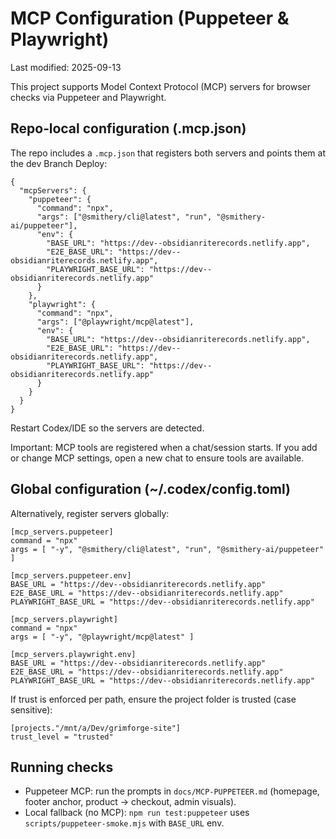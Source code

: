 # MCP Configuration (Puppeteer & Playwright)

Last modified: 2025-09-13

This project supports Model Context Protocol (MCP) servers for browser checks via Puppeteer and Playwright.

## Repo‑local configuration (.mcp.json)

The repo includes a `.mcp.json` that registers both servers and points them at the dev Branch Deploy:

```
{
  "mcpServers": {
    "puppeteer": {
      "command": "npx",
      "args": ["@smithery/cli@latest", "run", "@smithery-ai/puppeteer"],
      "env": {
        "BASE_URL": "https://dev--obsidianriterecords.netlify.app",
        "E2E_BASE_URL": "https://dev--obsidianriterecords.netlify.app",
        "PLAYWRIGHT_BASE_URL": "https://dev--obsidianriterecords.netlify.app"
      }
    },
    "playwright": {
      "command": "npx",
      "args": ["@playwright/mcp@latest"],
      "env": {
        "BASE_URL": "https://dev--obsidianriterecords.netlify.app",
        "E2E_BASE_URL": "https://dev--obsidianriterecords.netlify.app",
        "PLAYWRIGHT_BASE_URL": "https://dev--obsidianriterecords.netlify.app"
      }
    }
  }
}
```

Restart Codex/IDE so the servers are detected.

Important: MCP tools are registered when a chat/session starts. If you add or change MCP settings, open a new chat to ensure tools are available.

## Global configuration (~/.codex/config.toml)

Alternatively, register servers globally:

```
[mcp_servers.puppeteer]
command = "npx"
args = [ "-y", "@smithery/cli@latest", "run", "@smithery-ai/puppeteer" ]

[mcp_servers.puppeteer.env]
BASE_URL = "https://dev--obsidianriterecords.netlify.app"
E2E_BASE_URL = "https://dev--obsidianriterecords.netlify.app"
PLAYWRIGHT_BASE_URL = "https://dev--obsidianriterecords.netlify.app"

[mcp_servers.playwright]
command = "npx"
args = [ "-y", "@playwright/mcp@latest" ]

[mcp_servers.playwright.env]
BASE_URL = "https://dev--obsidianriterecords.netlify.app"
E2E_BASE_URL = "https://dev--obsidianriterecords.netlify.app"
PLAYWRIGHT_BASE_URL = "https://dev--obsidianriterecords.netlify.app"
```

If trust is enforced per path, ensure the project folder is trusted (case sensitive):

```
[projects."/mnt/a/Dev/grimforge-site"]
trust_level = "trusted"
```

## Running checks

- Puppeteer MCP: run the prompts in `docs/MCP-PUPPETEER.md` (homepage, footer anchor, product → checkout, admin visuals).
- Local fallback (no MCP): `npm run test:puppeteer` uses `scripts/puppeteer-smoke.mjs` with `BASE_URL` env.

